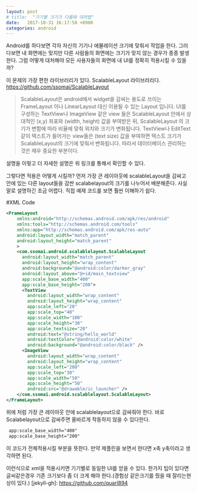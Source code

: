 ```yaml
---
layout: post
# title:  "기기별 크기가 다를때 대처법"
date:   2017-10-31 16:17:58 +0900
categories: android
---
```

Android를 하다보면 각자 자신의 기기나 에뮬레이션 크기에 맞춰서 작업을 한다.
그러다보면 내 화면에는 맞지만 다른 사람들의 화면에는 크기가 맞지 않는 경우가 종종 발생한다.
그럼 어떻게 대처해야 모든 사용자들의 화면에 내 UI를 정확히 적용시킬 수 있을까?

이 문제의 가장 편한 라이브러리가 있다.
ScalableLayout 라이브러리다.
<https://github.com/ssomai/ScalableLayout>

> ScalableLayout은 android에서 widget을 감싸는 용도로 쓰이는
> FrameLayout 이나 LinearLayout 대신 이용될 수 있는 Layout 입니다.
> UI를 구성하는 TextView나 ImageView 같은 view 들은
> ScalableLayout 안에서 상대적인 (x,y) 좌표와 (width, height) 값을 부여받은 뒤,
> ScalableLayout 의 크기가 변함에 따라 비율에 맞춰 위치와 크기가 변화됩니다.
> TextView나 EditText같이 텍스트가 들어가는 view들은 (text size) 값을 부여하면
> 텍스트 크기가 ScalableLayout의 크기에 맞춰서 변화됩니다.
> 따라서 데이터베이스 관리하는 것은 매우 중요한 부분이다.

설명을 이렇고 더 자세한 설명은 위 링크를 통해서 확인할 수 있다.

그렇다면 적용은 어떻게 시킬까?
먼저 가장 큰 레이아웃에 scalableLayout을 감싸고 안에 있는 다른 layout들을 감싼 scalabelayout의 크기를 나누어서 배분해준다.
사실 말로 설명하긴 조금 어렵다. 직접 예제 코드를 보면 훨씬 이해하기 쉽다.

#XML Code
```xml
<FrameLayout
    xmlns:android="http://schemas.android.com/apk/res/android"
    xmlns:tools="http://schemas.android.com/tools"
    xmlns:app="http://schemas.android.com/apk/res-auto"
    android:layout_width="match_parent"
    android:layout_height="match_parent"
    >
	<com.ssomai.android.scalablelayout.ScalableLayout
	  android:layout_width="match_parent"
	  android:layout_height="wrap_content"
	  android:background="@android:color/darker_gray"
	  android:layout_above="@+id/main_textview"
	  app:scale_base_width="400"
	  app:scale_base_height="200">
	  <TextView
		android:layout_width="wrap_content"
		android:layout_height="wrap_content"
		app:scale_left="20"
		app:scale_top="40"
		app:scale_width="100"
		app:scale_height="30"
		app:scale_textsize="20"
		android:text="@string/hello_world"
		android:textColor="@android:color/white"
		android:background="@android:color/black" />
	  <ImageView
		android:layout_width="wrap_content"
		android:layout_height="wrap_content"
		app:scale_left="200"
		app:scale_top="30"
		app:scale_width="50"
		app:scale_height="50"
		android:src="@drawable/ic_launcher" />
	</com.ssomai.android.scalablelayout.ScalableLayout>
</FrameLayout>
```

위에 처럼 가장 큰 레이아웃 안에 scalablelayout으로 감싸줘야 한다. 바로 Scalabelayout으로 감싸주면 올바르게 작동하지 않을 수 있다한다.
```xml
 app:scale_base_width="400"
 app:scale_base_height="200"
```

이 코드가 전체적용시킬 부분을 뜻한다.
만약 제플린을 보면서 한다면 x축 y축이라고 생각하면 된다.

이런식으로 xml을 적용시키면 기기별로 동일한 UI를 얻을 수 있다.
한가지 팁이 있다면 글씨같은경우 기존 크기보다 좀 더 크게 해야 한다.(경험상 같은크기를 줬을 때 잘리는현상이 있다.)
[jekyll-gh]:   https://github.com/quarl894

